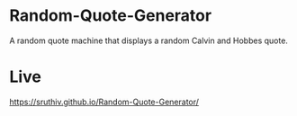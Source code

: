 # Random-Quote-Generator

A random quote machine that displays a random Calvin and Hobbes quote.

# Live

https://sruthiv.github.io/Random-Quote-Generator/
